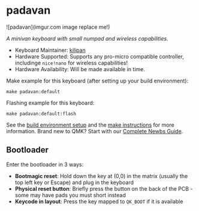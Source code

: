 # padavan

![padavan](imgur.com image replace me!)

*A minivan keyboard with small numpad and wireless capabilities.*

* Keyboard Maintainer: [kilipan](https://github.com/kilipan)
* Hardware Supported: Supports any pro-micro compatible controller, includinge `nice!nano` for wireless capabilities!
* Hardware Availability: Will be made available in time.

Make example for this keyboard (after setting up your build environment):

    make padavan:default

Flashing example for this keyboard:

    make padavan:default:flash

See the [build environment setup](https://docs.qmk.fm/#/getting_started_build_tools) and the [make instructions](https://docs.qmk.fm/#/getting_started_make_guide) for more information. Brand new to QMK? Start with our [Complete Newbs Guide](https://docs.qmk.fm/#/newbs).

## Bootloader

Enter the bootloader in 3 ways:

* **Bootmagic reset**: Hold down the key at (0,0) in the matrix (usually the top left key or Escape) and plug in the keyboard
* **Physical reset button**: Briefly press the button on the back of the PCB - some may have pads you must short instead
* **Keycode in layout**: Press the key mapped to `QK_BOOT` if it is available
